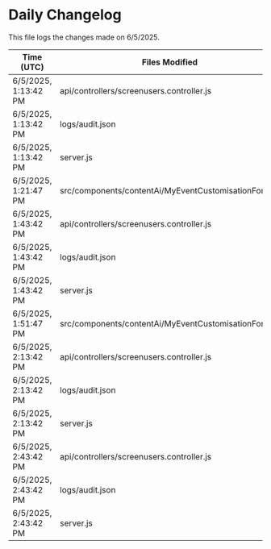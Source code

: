 # Daily Changelog

This file logs the changes made on 6/5/2025.

| Time (UTC)             | Files Modified                    | Changes (Addition/Deletion) |
|------------------------|-----------------------------------|-----------------------------|
| 6/5/2025, 1:13:42 PM | api/controllers/screenusers.controller.js | 8 Additions & 8 Deletions |
| 6/5/2025, 1:13:42 PM | logs/audit.json | 15 Additions & 15 Deletions |
| 6/5/2025, 1:13:42 PM | server.js | 6 Additions & 0 Deletions |
| 6/5/2025, 1:21:47 PM | src/components/contentAi/MyEventCustomisationForm.js | 1 Additions & 1 Deletions|
| 6/5/2025, 1:43:42 PM | api/controllers/screenusers.controller.js | 8 Additions & 8 Deletions|
| 6/5/2025, 1:43:42 PM | logs/audit.json | 15 Additions & 15 Deletions|
| 6/5/2025, 1:43:42 PM | server.js | 6 Additions & 0 Deletions|
| 6/5/2025, 1:51:47 PM | src/components/contentAi/MyEventCustomisationForm.js | 1 Additions & 1 Deletions|
| 6/5/2025, 2:13:42 PM | api/controllers/screenusers.controller.js | 8 Additions & 8 Deletions|
| 6/5/2025, 2:13:42 PM | logs/audit.json | 15 Additions & 15 Deletions|
| 6/5/2025, 2:13:42 PM | server.js | 6 Additions & 0 Deletions|
| 6/5/2025, 2:43:42 PM | api/controllers/screenusers.controller.js | 8 Additions & 8 Deletions|
| 6/5/2025, 2:43:42 PM | logs/audit.json | 15 Additions & 15 Deletions|
| 6/5/2025, 2:43:42 PM | server.js | 6 Additions & 0 Deletions|
